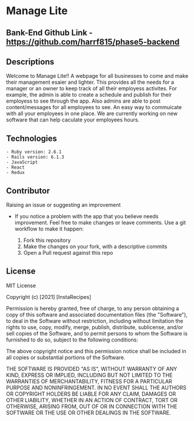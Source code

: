 
# Manage Lite 

## Bank-End Github Link - https://github.com/harrf815/phase5-backend

## Descriptions 
Welcome to Manage Lite!! A webpage for all businesses to come and make their management esaier and lighter. This provides all the needs for a manager or an owner to keep track of all their employess activites. For example, the admin is able to create a schedule and publish for their employess to see through the app. Also admins are able to post content/messages for all employees to see. An easy way to commuicate with all your employees in one place. We are currently working on new software that can help caculate your employees hours. 

## Technologies 
    - Ruby version: 2.6.1
    - Rails version: 6.1.3
    - JavaScript 
    - React
    - Redux 
## Contributor

Raising an issue or suggesting an improvement 

* If you notice a problem with the app that you believe needs improvement. Feel free to make changes or leave comments. Use a git workflow to make it happen:

    1. Fork this repository 
    2. Make the changes on your fork, with a descriptive commits
    3. Open a Pull request against this repo 

## License 

MIT License

Copyright (c) [2021] [InstaRecipes]

Permission is hereby granted, free of charge, to any person obtaining a copy
of this software and associated documentation files (the "Software"), to deal
in the Software without restriction, including without limitation the rights
to use, copy, modify, merge, publish, distribute, sublicense, and/or sell
copies of the Software, and to permit persons to whom the Software is
furnished to do so, subject to the following conditions:

The above copyright notice and this permission notice shall be included in all
copies or substantial portions of the Software.

THE SOFTWARE IS PROVIDED "AS IS", WITHOUT WARRANTY OF ANY KIND, EXPRESS OR
IMPLIED, INCLUDING BUT NOT LIMITED TO THE WARRANTIES OF MERCHANTABILITY,
FITNESS FOR A PARTICULAR PURPOSE AND NONINFRINGEMENT. IN NO EVENT SHALL THE
AUTHORS OR COPYRIGHT HOLDERS BE LIABLE FOR ANY CLAIM, DAMAGES OR OTHER
LIABILITY, WHETHER IN AN ACTION OF CONTRACT, TORT OR OTHERWISE, ARISING FROM,
OUT OF OR IN CONNECTION WITH THE SOFTWARE OR THE USE OR OTHER DEALINGS IN THE
SOFTWARE.
